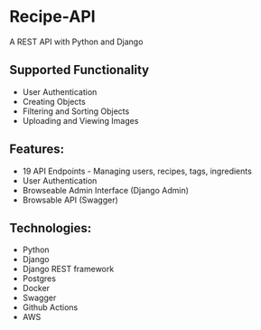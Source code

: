 # Recipe-API
A REST API with Python and Django

## Supported Functionality
* User Authentication
* Creating Objects
* Filtering and Sorting Objects
* Uploading and Viewing Images

## Features:
* 19 API Endpoints - Managing users, recipes, tags, ingredients
* User Authentication
* Browseable Admin Interface (Django Admin)
* Browsable API (Swagger)

## Technologies:
* Python
* Django
* Django REST framework
* Postgres
* Docker
* Swagger
* Github Actions
* AWS
